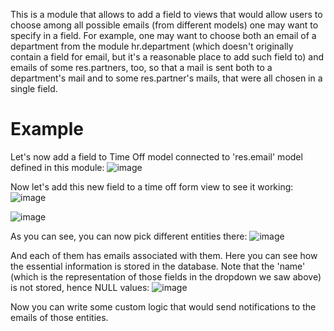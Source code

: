 This is a module that allows to add a field to views that would allow users to choose among all possible emails (from different models) one may want to specify in a field.
For example, one may want to choose both an email of a department from the module hr.department (which doesn't originally contain a field for email, but it's a reasonable place to add such field to) and emails of some res.partners, too, so that a mail is sent both to a department's mail and to some res.partner's mails, that were all chosen in a single field.


# Example
Let's now add a field to Time Off model connected to 'res.email' model defined in this module:
![image](https://user-images.githubusercontent.com/100222271/209962176-8cf8b055-f296-4abd-857d-3f4e72de8456.png)

Now let's add this new field to a time off form view to see it working:
![image](https://user-images.githubusercontent.com/100222271/209962692-72c7f7c3-42fa-4eb8-a475-b49e3e0dc439.png)

![image](https://user-images.githubusercontent.com/100222271/209962378-08939133-c813-4477-a5f0-724b4d350c9a.png)

As you can see, you can now pick different entities there:
![image](https://user-images.githubusercontent.com/100222271/209962997-966c978d-a0fe-4d93-ada5-66a8fced3d36.png)

And each of them has emails associated with them. Here you can see how the essential information is stored in the database. Note that the 'name' (which is the representation of those fields in the dropdown we saw above) is not stored, hence NULL values:
![image](https://user-images.githubusercontent.com/100222271/209963425-f8c348d0-f613-4660-a618-0df1cecb1203.png)

Now you can write some custom logic that would send notifications to the emails of those entities.
